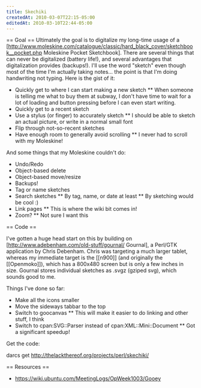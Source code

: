 ```yaml
---
title: Skechiki
createdAt: 2010-03-07T22:15-05:00
editedAt: 2010-03-10T22:44-05:00
---
```


== Goal ==
Ultimately the goal is to digitalize my long-time usage of a [http://www.moleskine.com/catalogue/classic/hard_black_cover/sketchbook__pocket.php Moleskine Pocket Sketchbook]. There are several things that can never be digitalized (battery life!), and several advantages that digitalization provides (backups!). I'll use the word "sketch" even though most of the time I'm actually taking notes... the point is that I'm doing handwriting not typing. Here is the gist of it:

* Quickly get to where I can start making a new sketch
** When someone is telling me what to buy them at subway, I don't have time to wait for a lot of loading and button pressing before I can even start writing.
* Quickly get to a recent sketch
* Use a stylus (or finger) to accurately sketch
** I should be able to sketch an actual picture, or write in a normal small font
* Flip through not-so-recent sketches
* Have enough room to generally avoid scrolling
** I never had to scroll with my Moleskine!

And some things that my Moleskine couldn't do:
* Undo/Redo
* Object-based delete
* Object-based move/resize
* Backups!
* Tag or name sketches
* Search sketches
** By tag, name, or date at least
** By sketching would be cool :)
* Link pages
** This is where the wiki bit comes in!
* Zoom?
** Not sure I want this

== Code ==

I've gotten a huge head start on this by building on [http://www.adebenham.com/old-stuff/gournal/ Gournal], a Perl/GTK application by Chris Debenham. Chris was targeting a much larger tablet, whereas my immediate target is the [[n900]] (and originally the [[Openmoko]]), which has a 800x480 screen but is only a few inches in size. Gournal stores individual sketches as .svgz (gziped svg), which sounds good to me.

Things I've done so far:
* Make all the icons smaller
* Move the sideways tabbar to the top
* Switch to goocanvas
** This will make it easier to do linking and other stuff, I think
* Switch to cpan:SVG::Parser instead of cpan:XML::Mini::Document
** Got a significant speedup!

Get the code:

  darcs get http://thelackthereof.org/projects/perl/skechiki/

== Resources ==
* https://wiki.ubuntu.com/MeetingLogs/OpWeek1003/Gooey

